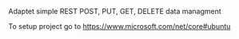 Adaptet simple REST POST, PUT, GET, DELETE data managment

To setup project go to https://www.microsoft.com/net/core#ubuntu